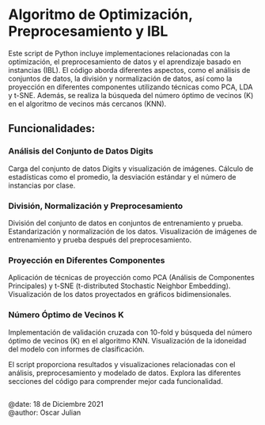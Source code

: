 # Algoritmo de Optimización, Preprocesamiento y IBL

Este script de Python incluye implementaciones relacionadas con la optimización, el preprocesamiento de datos y el aprendizaje basado en instancias (IBL). El código aborda diferentes aspectos, como el análisis de conjuntos de datos, la división y normalización de datos, así como la proyección en diferentes componentes utilizando técnicas como PCA, LDA y t-SNE. Además, se realiza la búsqueda del número óptimo de vecinos (K) en el algoritmo de vecinos más cercanos (KNN).

## Funcionalidades:
### Análisis del Conjunto de Datos Digits
Carga del conjunto de datos Digits y visualización de imágenes.
Cálculo de estadísticas como el promedio, la desviación estándar y el número de instancias por clase.

### División, Normalización y Preprocesamiento
División del conjunto de datos en conjuntos de entrenamiento y prueba.
Estandarización y normalización de los datos.
Visualización de imágenes de entrenamiento y prueba después del preprocesamiento.

### Proyección en Diferentes Componentes
Aplicación de técnicas de proyección como PCA (Análisis de Componentes Principales) y t-SNE (t-distributed Stochastic Neighbor Embedding).
Visualización de los datos proyectados en gráficos bidimensionales.

### Número Óptimo de Vecinos K
Implementación de validación cruzada con 10-fold y búsqueda del número óptimo de vecinos (K) en el algoritmo KNN.
Visualización de la idoneidad del modelo con informes de clasificación.

El script proporciona resultados y visualizaciones relacionadas con el análisis, preprocesamiento y modelado de datos. Explora las diferentes secciones del código para comprender mejor cada funcionalidad.

##
@date: 18 de Diciembre 2021  
@author: Oscar Julian

